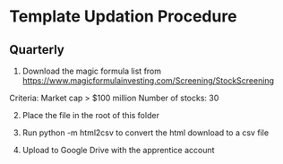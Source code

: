 # Template Updation Procedure

## Quarterly
1. Download the magic formula list from https://www.magicformulainvesting.com/Screening/StockScreening

Criteria:
Market cap > $100 million
Number of stocks: 30

2. Place the file in the root of this folder

3. Run python -m html2csv to convert the html download to a csv file

4. Upload to Google Drive with the apprentice account

